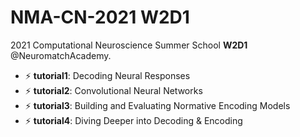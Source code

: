 # NMA-CN-2021 W2D1
2021 Computational Neuroscience Summer School **W2D1** @NeuromatchAcademy.

- ⚡ **tutorial1**: Decoding Neural Responses  
- ⚡ **tutorial2**: Convolutional Neural Networks  
- ⚡ **tutorial3**: Building and Evaluating Normative Encoding Models  
- ⚡ **tutorial4**: Diving Deeper into Decoding & Encoding
